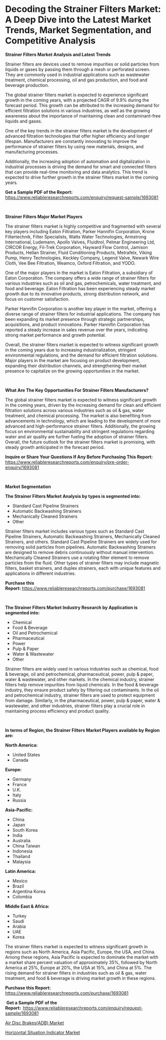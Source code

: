 <p><h1>Decoding the Strainer Filters Market: A Deep Dive into the Latest Market Trends, Market Segmentation, and Competitive Analysis</h1></p><p><strong>Strainer Filters Market Analysis and Latest Trends</strong></p>
<p><p>Strainer filters are devices used to remove impurities or solid particles from liquids or gases by passing them through a mesh or perforated screen. They are commonly used in industrial applications such as wastewater treatment, chemical processing, oil and gas production, and food and beverage production.</p><p>The global strainer filters market is expected to experience significant growth in the coming years, with a projected CAGR of 9.9% during the forecast period. This growth can be attributed to the increasing demand for efficient filtration solutions in various industries, as well as the growing awareness about the importance of maintaining clean and contaminant-free liquids and gases.</p><p>One of the key trends in the strainer filters market is the development of advanced filtration technologies that offer higher efficiency and longer lifespan. Manufacturers are constantly innovating to improve the performance of strainer filters by using new materials, designs, and manufacturing processes.</p><p>Additionally, the increasing adoption of automation and digitalization in industrial processes is driving the demand for smart and connected filters that can provide real-time monitoring and data analytics. This trend is expected to drive further growth in the strainer filters market in the coming years.</p></p>
<p><strong>Get a Sample PDF of the Report:&nbsp;</strong> <a href="https://www.reliableresearchreports.com/enquiry/request-sample/1693081">https://www.reliableresearchreports.com/enquiry/request-sample/1693081</a></p>
<p>&nbsp;</p>
<p><strong>Strainer Filters Major Market Players</strong></p>
<p><p>The strainer filters market is highly competitive and fragmented with several key players including Eaton Filtration, Parker Hannifin Corporation, Krone Filtertechnik, Filter Specialists, Watts Water Technologies, Armstrong International, Ludemann, Apollo Valves, Fluidtrol, Pelmar Engineering Ltd, CIRCOR Energy, Fil-Trek Corporation, Hayward Flow Control, Jamison Products, Hellan Strainer, Fluid Conditioning Products, Metrafelx, Viking Pump, Henry Technologies, Keckley Company, Legend Valve, Newark Wire Cloth, Vee Bee Filtration, Weamco, Oxford Filtration, and YODO.</p><p>One of the major players in the market is Eaton Filtration, a subsidiary of Eaton Corporation. The company offers a wide range of strainer filters for various industries such as oil and gas, petrochemicals, water treatment, and food and beverage. Eaton Filtration has been experiencing steady market growth due to its innovative products, strong distribution network, and focus on customer satisfaction.</p><p>Parker Hannifin Corporation is another key player in the market, offering a diverse range of strainer filters for industrial applications. The company has been expanding its market presence through strategic partnerships, acquisitions, and product innovations. Parker Hannifin Corporation has reported a steady increase in sales revenue over the years, indicating strong market performance and growth potential.</p><p>Overall, the strainer filters market is expected to witness significant growth in the coming years due to increasing industrialization, stringent environmental regulations, and the demand for efficient filtration solutions. Major players in the market are focusing on product development, expanding their distribution channels, and strengthening their market presence to capitalize on the growing opportunities in the market.</p></p>
<p>&nbsp;</p>
<p><strong>What Are The Key Opportunities For Strainer Filters Manufacturers?</strong></p>
<p><p>The global strainer filters market is expected to witness significant growth in the coming years, driven by the increasing demand for clean and efficient filtration solutions across various industries such as oil & gas, water treatment, and chemical processing. The market is also benefiting from advancements in technology, which are leading to the development of more advanced and high-performance strainer filters. Additionally, the growing focus on environmental sustainability and stringent regulations regarding water and air quality are further fueling the adoption of strainer filters. Overall, the future outlook for the strainer filters market is promising, with steady growth anticipated in the forecast period.</p></p>
<p><strong>Inquire or Share Your Questions If Any Before Purchasing This Report:</strong> <a href="https://www.reliableresearchreports.com/enquiry/pre-order-enquiry/1693081">https://www.reliableresearchreports.com/enquiry/pre-order-enquiry/1693081</a></p>
<p>&nbsp;</p>
<p><strong>Market Segmentation</strong></p>
<p><strong>The Strainer Filters Market Analysis by types is segmented into:</strong></p>
<p><ul><li>Standard Cast Pipeline Strainers</li><li>Automatic Backwashing Strainers</li><li>Mechanically Cleaned Strainers</li><li>Other</li></ul></p>
<p><p>Strainer filters market includes various types such as Standard Cast Pipeline Strainers, Automatic Backwashing Strainers, Mechanically Cleaned Strainers, and others. Standard Cast Pipeline Strainers are widely used for removing solid particles from pipelines. Automatic Backwashing Strainers are designed to remove debris continuously without manual intervention. Mechanically Cleaned Strainers use a rotating filter element to remove particles from the fluid. Other types of strainer filters may include magnetic filters, basket strainers, and duplex strainers, each with unique features and applications in different industries.</p></p>
<p><strong>Purchase this Report:&nbsp;</strong><a href="https://www.reliableresearchreports.com/purchase/1693081">https://www.reliableresearchreports.com/purchase/1693081</a></p>
<p>&nbsp;</p>
<p><strong>The Strainer Filters Market Industry Research by Application is segmented into:</strong></p>
<p><ul><li>Chemical</li><li>Food & Beverage</li><li>Oil and Petrochemical</li><li>Pharmaceutical</li><li>Power</li><li>Pulp & Paper</li><li>Water & Wastewater</li><li>Other</li></ul></p>
<p><p>Strainer filters are widely used in various industries such as chemical, food & beverage, oil and petrochemical, pharmaceutical, power, pulp & paper, water & wastewater, and other markets. In the chemical industry, strainer filters help remove impurities from liquid chemicals. In the food & beverage industry, they ensure product safety by filtering out contaminants. In the oil and petrochemical industry, strainer filters are used to protect equipment from damage. Similarly, in the pharmaceutical, power, pulp & paper, water & wastewater, and other industries, strainer filters play a crucial role in maintaining process efficiency and product quality.</p></p>
<p>&nbsp;</p>
<p><strong>In terms of Region, the Strainer Filters Market Players available by Region are:</strong></p>
<p>
    <p> <strong> North America: </strong>
        <ul>
            <li>United States</li>
            <li>Canada</li>
        </ul>
        </p> 
    <p> <strong> Europe: </strong>
        <ul>
            <li>Germany</li>
            <li>France</li>
            <li>U.K.</li>
            <li>Italy</li>
            <li>Russia</li>
        </ul>
        </p> 
    <p> <strong> Asia-Pacific: </strong>
        <ul>
            <li>China</li>
            <li>Japan</li>
            <li>South Korea</li>
            <li>India</li>
            <li>Australia</li>
            <li>China Taiwan</li>
            <li>Indonesia</li>
            <li>Thailand</li>
            <li>Malaysia</li>
        </ul>
        </p> 
    <p> <strong> Latin America: </strong>
        <ul>
            <li>Mexico</li>
            <li>Brazil</li>
            <li>Argentina Korea</li>
            <li>Colombia</li>
        </ul>
        </p> 
    <p> <strong> Middle East & Africa: </strong>
        <ul>
            <li>Turkey</li>
            <li>Saudi</li>
            <li>Arabia</li>
            <li>UAE</li>
            <li>Korea</li>
        </ul>
    </p>
    </p>
<p><p>The strainer filters market is expected to witness significant growth in regions such as North America, Asia Pacific, Europe, the USA, and China. Among these regions, Asia Pacific is expected to dominate the market with a market share percent valuation of approximately 35%, followed by North America at 25%, Europe at 20%, the USA at 15%, and China at 5%. The rising demand for strainer filters in industries such as oil & gas, water treatment, and food & beverage is driving market growth in these regions.</p></p>
<p><strong>Purchase this Report: </strong><a href="https://www.reliableresearchreports.com/purchase/1693081">https://www.reliableresearchreports.com/purchase/1693081</a></p>
<p>&nbsp;<strong>Get a Sample PDF of the Report:&nbsp;&nbsp;</strong><a href="https://www.reliableresearchreports.com/enquiry/request-sample/1693081">https://www.reliableresearchreports.com/enquiry/request-sample/1693081</a></p>
<p><strong></strong></p>
<p><p><a href="https://issuu.com/reportprime-2/docs/air-disc-brakesadb-market-size-2030.pptx">Air Disc Brakes(ADB) Market</a></p><p><a href="https://issuu.com/reportprime-2/docs/horizontal-situation-indicator-market-size-2030.pp">Horizontal Situation Indicator Market</a></p></p>